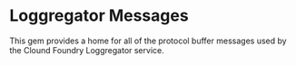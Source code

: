 # Loggregator Messages

This gem provides a home for all of the protocol buffer messages used by the
Clound Foundry Loggregator service. 
